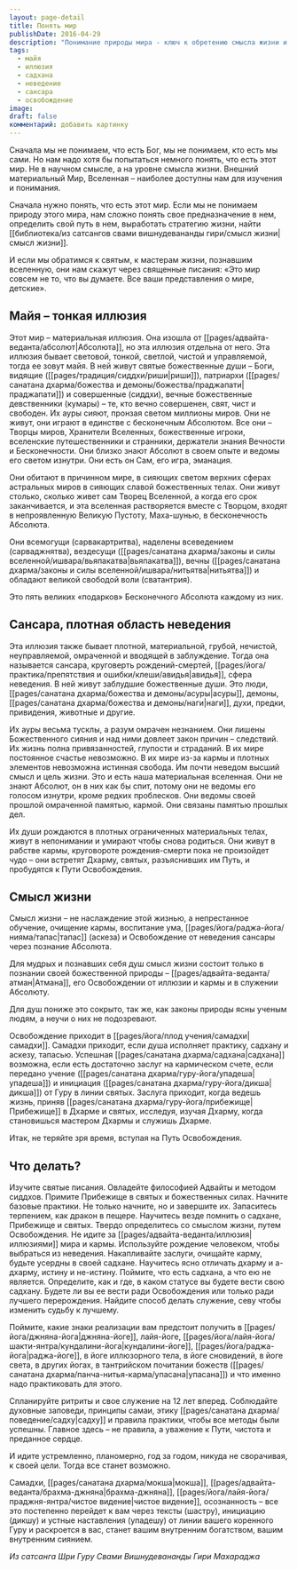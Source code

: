 ```yaml
---
layout: page-detail
title: Понять мир
publishDate: 2016-04-29
description: "Понимание природы мира - ключ к обретению смысла жизни и своему предназначению. В традиции адвайты мир рассматривается как майя - иллюзия, порожденная Абсолютом, с двумя аспектами: светлым (обитель богов и святых) и плотным, омраченным (сансара, сфера страданий и неведения). Смысл жизни - не в наслаждении, а в очищении, обучении и освобождении через познание своей истинной природы (Атмана) и служение Абсолюту. Путь к освобождению - это садхана, накопление заслуг, следование Дхарме, получение учения и инициации, терпение и целеустремлённость. Только так возможно достичь самадхи и внутреннего сияния."
tags:
  - майя
  - иллюзия
  - садхана
  - неведение
  - сансара
  - освобождение
image: 
draft: false
комментарий: добавить картинку
---
```


Сначала мы не понимаем, что есть Бог, мы не понимаем, кто есть мы сами. Но нам надо хотя бы попытаться немного понять, что есть этот мир. Не в научном смысле, а на уровне смысла жизни. Внешний материальный Мир, Вселенная – наиболее доступны нам для изучения и понимания. 

Сначала нужно понять, что есть этот мир. Если мы не понимаем природу этого мира, нам сложно понять свое предназначение в нем, определить свой путь в нем, выработать стратегию жизни, найти [[библиотека/из сатсангов свами вишнудевананды гири/смысл жизни|смысл жизни]].

И если мы обратимся к святым, к мастерам жизни, познавшим вселенную, они нам скажут через священные писания: «Это мир совсем не то, что вы думаете. Все ваши представления о мире, детские».

## Майя – тонкая иллюзия

Этот мир – материальная иллюзия. Она изошла от [[pages/адвайта-веданта/абсолют|Абсолюта]], но эта иллюзия отдельна от него. Эта иллюзия бывает световой, тонкой, светлой, чистой и управляемой, тогда ее зовут майя. В ней живут святые божественные души – Боги, видящие ([[pages/традиция/сиддхи/риши|риши]]), патриархи ([[pages/санатана дхарма/божества и демоны/божества/праджапати|праджапати]]) и совершенные (сиддхи), вечные божественные девственники (кумары) – те, кто вечно совершенен, свят, чист и свободен. Их ауры сияют, пронзая светом миллионы миров. Они не живут, они играют в единстве с бесконечным Абсолютом. Все они – Творцы миров, Хранители Вселенных, божественные игроки, вселенские путешественники и странники, держатели знания Вечности и Бесконечности. Они близко знают Абсолют в своем опыте и ведомы его светом изнутри. Они есть он Сам, его игра, эманация.

Они обитают в причинном мире, в сияющих светом верхних сферах астральных миров в сияющих славой божественных телах. Они живут столько, сколько живет сам Творец Вселенной, а когда его срок заканчивается, и эта вселенная растворяется вместе с Творцом, входят в непроявленную Великую Пустоту, Маха-шунью, в бесконечность Абсолюта.

Они всемогущи (сарвакартритва), наделены всеведением (сарваджнятва), вездесущи ([[pages/санатана дхарма/законы и силы вселенной/ишвара/вьяпакатва|вьяпакатва]]), вечны ([[pages/санатана дхарма/законы и силы вселенной/ишвара/нитьятва|нитьятва]]) и обладают великой свободой воли (сватантрия).

Это пять великих «подарков» Бесконечного Абсолюта каждому из них.

## Сансара, плотная область неведения

Эта иллюзия также бывает плотной, материальной, грубой, нечистой, неуправляемой, омраченной и вводящей в заблуждение. Тогда она называется сансара, круговерть рождений-смертей, [[pages/йога/практика/препятствия и ошибки/клеши/авидья|авидья]], сфера неведения. В ней живут заблудшие божественные души. Это люди, [[pages/санатана дхарма/божества и демоны/асуры|асуры]], демоны, [[pages/санатана дхарма/божества и демоны/наги|наги]], духи, предки, привидения, животные и другие.

Их ауры весьма тусклы, а разум омрачен незнанием. Они лишены Божественного сияния и над ними довлеет закон причин – следствий. Их жизнь полна привязанностей, глупости и страданий. В их мире постоянное счастье невозможно. В их мире из-за кармы и плотных элементов невозможна истинная свобода. Им почти неведом высший смысл и цель жизни. Это и есть наша материальная вселенная. Они не знают Абсолют, он в них как бы спит, потому они не ведомы его голосом изнутри, кроме редких проблесков. Они ведомы своей прошлой омраченной памятью, кармой. Они связаны памятью прошлых дел.

Их души рождаются в плотных ограниченных материальных телах, живут в непонимании и умирают чтобы снова родиться. Они живут в рабстве кармы, круговороте рождения-смерти пока не произойдет чудо – они встретят Дхарму, святых, разъяснивших им Путь, и пробудятся к Пути Освобождения.

## Смысл жизни

Смысл жизни – не наслаждение этой жизнью, а непрестанное обучение, очищение кармы, воспитание ума, [[pages/йога/раджа-йога/нияма/тапас|тапас]] (аскеза) и Освобождение от неведения сансары через познание Абсолюта.

Для мудрых и познавших себя душ смысл жизни состоит только в познании своей божественной природы – [[pages/адвайта-веданта/атман|Атмана]], его Освобождении от иллюзии и кармы и в служении Абсолюту.

Для душ пониже это сокрыто, так же, как законы природы ясны ученым людям, а неучи о них не подозревают.

Освобождение приходит в [[pages/йога/плод учения/самадхи|самадхи]]. Самадхи приходит, если душа исполняет практику, садхану и аскезу, тапасью. Успешная [[pages/санатана дхарма/садхана|садхана]] возможна, если есть достаточно заслуг на кармическом счете, если передано учение ([[pages/санатана дхарма/гуру-йога/упадеша|упадеша]]) и инициация ([[pages/санатана дхарма/гуру-йога/дикша|дикша]]) от Гуру в линии святых. Заслуга приходит, когда ведешь жизнь, приняв [[pages/санатана дхарма/гуру-йога/прибежище|Прибежище]] в Дхарме и святых, исследуя, изучая Дхарму, когда становишься мастером Дхармы и служишь Дхарме.

Итак, не теряйте зря время, вступая на Путь Освобождения.

## Что делать?

Изучите святые писания. Овладейте философией Адвайты и методом сиддхов. Примите Прибежище в святых и божественных силах. Начните базовые практики. Не только начните, но и завершите их. Запаситесь терпением, как дракон в пещере. Научитесь везде помнить о садхане, Прибежище и святых. Твердо определитесь со смыслом жизни, путем Освобождения. Не идите за [[pages/адвайта-веданта/иллюзия|иллюзиями]] мира и кармы. Используйте рождение человеком, чтобы выбраться из неведения. Накапливайте заслуги, очищайте карму, будьте усердны в своей садхане. Научитесь ясно отличать дхарму и а-дхарму, истину и не-истину. Поймите, что есть садхана, а что ею не является. Определите, как и где, в каком статусе вы будете вести свою садхану. Будете ли вы ее вести ради Освобождения или только ради лучшего перерождения. Найдите способ делать служение, севу чтобы изменить судьбу к лучшему.

Поймите, какие знаки реализации вам предстоит получить в [[pages/йога/джняна-йога|джняна-йоге]], лайя-йоге, [[pages/йога/лайя-йога/шакти-янтра/кундалини-йога|кундалини-йоге]], [[pages/йога/раджа-йога|раджа-йоге]], в йоге иллюзорного тела, в йоге сновидений, в йоге света, в других йогах, в тантрийском почитании божеств ([[pages/санатана дхарма/панча-нитья-карма/упасана|упасана]]) и что именно надо практиковать для этого.

Спланируйте ритриты и свое служение на 12 лет вперед. Соблюдайте духовные заповеди, принципы самаи, этику [[pages/санатана дхарма/поведение/садху|садху]] и правила практики, чтобы все методы были успешны. Главное здесь – не правила, а уважение к Пути, чистота и преданное сердце. 

И идите устремленно, планомерно, год за годом, никуда не сворачивая, к своей цели. Тогда все станет возможно.

Самадхи, [[pages/санатана дхарма/мокша|мокша]], [[pages/адвайта-веданта/брахма-джняна|брахма-джняна]], [[pages/йога/лайя-йога/праджня-янтра/чистое видение|чистое видение]], осознанность – все это постепенно перейдет к вам через тексты (шастру), инициацию (дикшу) и устные наставления (упадешу) от линии вашего коренного Гуру и раскроется в вас, станет вашим внутренним богатством, вашим внутренним сиянием.

*Из сатсанга Шри Гуру Свами Вишнудевананды Гири Махараджа*

